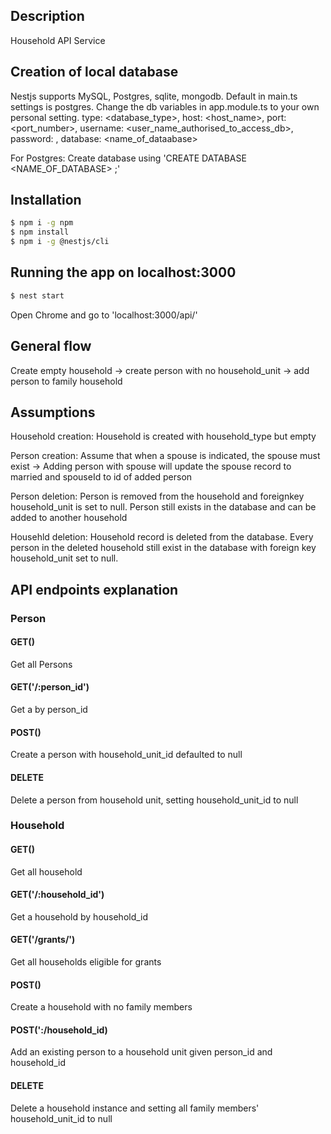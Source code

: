 ## Description

Household API Service

## Creation of local database

Nestjs supports MySQL, Postgres, sqlite, mongodb. Default in main.ts settings is postgres.
Change the db variables in app.module.ts to your own personal setting.
type: <database_type>,
host: <host_name>,
port: <port_number>,
username: <user_name_authorised_to_access_db>,
password: <password>,
database: <name_of_dataabase>

For Postgres:
Create database using 'CREATE DATABASE <NAME_OF_DATABASE> ;'

## Installation

```bash
$ npm i -g npm
$ npm install
$ npm i -g @nestjs/cli
```


## Running the app on localhost:3000

```bash
$ nest start
```

Open Chrome and go to 'localhost:3000/api/'


## General flow

Create empty household -> create person with no household_unit -> add person to family household

## Assumptions

Household creation:
Household is created with household_type but empty

Person creation:
Assume that when a spouse is indicated, the spouse must exist -> Adding person with spouse will update the spouse record to married and spouseId to id of added person

Person deletion:
Person is removed from the household and foreignkey household_unit is set to null. Person still exists in the database and can be added to another household

Househld deletion:
Household record is deleted from the database. Every person in the deleted household still exist in the database with foreign key household_unit set to null.


## API endpoints explanation

### Person

#### GET()
Get all Persons

#### GET('/:person_id')
Get a by person_id

#### POST()
Create a person with household_unit_id defaulted to null

#### DELETE
Delete a person from household unit, setting household_unit_id to null

### Household

#### GET()
Get all household

#### GET('/:household_id')
Get a household by household_id

#### GET('/grants/')
Get all households eligible for grants

#### POST()
Create a household with no family members

#### POST(':/household_id)
Add an existing person to a household unit given person_id and household_id

#### DELETE
Delete a household instance and setting all family members' household_unit_id to null
